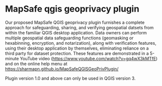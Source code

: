 MapSafe qgis geoprivacy plugin
================




Our proposed MapSafe QGIS geoprivacy plugin furnishes a complete approach for safeguarding,
sharing, and verifying geospatial datsets from within the familiar QGIS
desktop application. Data owners can perform multiple geospatial data safeguarding
functions (geomasking or hexabinning, encryption, and notarization), along with verification
features, using their desktop application by themselves, eliminating reliance
on a third party for dataset protection. These features are demonstrated in a 5-minute
YouTube video (https://www.youtube.com/watch?v=gq4wX3kMTfE) and on the online
help menu at https://sharmapn.github.io/MapSafeQGISGeoPrivPlugin/

Plugin version 1.0 and above can only be used in QGIS version 3. 
